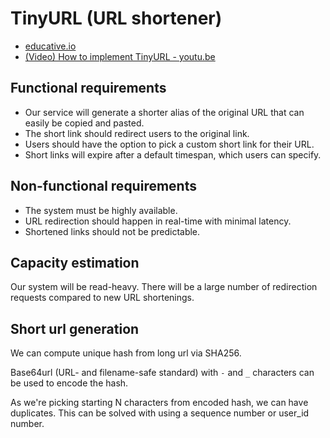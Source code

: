 # TinyURL (URL shortener)

- [educative.io](https://www.educative.io/blog/system-design-tinyurl-instagram)
- [(Video) How to implement TinyURL - youtu.be](https://youtu.be/eCLqmPBIEYs)

## Functional requirements

- Our service will generate a shorter alias of the original URL that can easily be copied and pasted.
- The short link should redirect users to the original link.
- Users should have the option to pick a custom short link for their URL.
- Short links will expire after a default timespan, which users can specify.

## Non-functional requirements

- The system must be highly available.
- URL redirection should happen in real-time with minimal latency.
- Shortened links should not be predictable.

## Capacity estimation

Our system will be read-heavy. There will be a large number of redirection requests compared to new URL shortenings.

## Short url generation

We can compute unique hash from long url via SHA256.

Base64url (URL- and filename-safe standard) with `-` and `_` characters can be used to encode the hash.

As we're picking starting N characters from encoded hash, we can have duplicates. This can be solved with using a
sequence number or user_id number.
